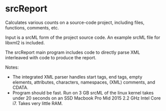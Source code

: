 # srcReport

Calculates various counts on a source-code project, including files, functions,
comments, etc.

Input is a srcML form of the project source code. An example srcML file for libxml2
is included.

The srcReport main program includes code to directly parse XML interleaved with code
to produce the report.

Notes:
* The integrated XML parser handles start tags, end tags, empty elements, attributes,
characters, namespaces, (XML) comments, and CDATA.
* Program should be fast. Run on 3 GB srcML of the linux kernel takes under 20 seconds
on an SSD Macbook Pro Mid 2015 2.2 GHz Intel Core i7. Takes very little RAM.
